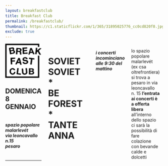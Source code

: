 ```yaml
---
layout: breakfastclub
title: Breakfast Club
permalink: /breakfastclub/
thumbnail: https://c1.staticflickr.com/1/365/31895025776_cc0cd820f0.jpg
exclude: true
---
```


<div class="small-10 medium-8 large-7 small-centered columns">
 <div class=" row headblock">
    <div class="small-5 medium-5 large-2 logo_header columns"><img src="/img/logo_breakfastclub.png" alt="breakfast club"></div>
    <div class="small-7 medium-7 large-5 columns text_header "><h2 class="text-right"><strong>DOMENICA <br>8 GENNAIO</strong></h2></div>
     <div class="small-12 medium-12 large-5 columns"><h5 class="large-text-right">spazio popolare malarlevét <br class="show-for-large-up">via leoncavallo n.15<br class="show-for-large-up"> pesaro</h5></div>
    <hr>
 </div>
  
  <h1 class="elegantshadow"><strong>SOVIET<br>SOVIET</strong><br>*<br><strong>BE<br>FOREST</strong><br>*<br><strong>TANTE<br>ANNA</strong></h1>
  <br>
  <h5><strong class="underline">i concerti incominciano alle 9:30 del mattino</strong></h5>
  <p class="text-justify">lo spazio popolare malarlevét (ex csa oltrefrontiera) si trova a pesaro in via leoncavallo n. 15 <strong class="underline">l’entrata ai concerti è a offerta libera</strong> all’interno dello spazio ci sarà la possibilità di fare colazione con bevande calde e dolcetti</p>

  <br>
  <br>

  <div id="googlemap_wrap">
    <div id="map"></div>
  </div>

</div>
